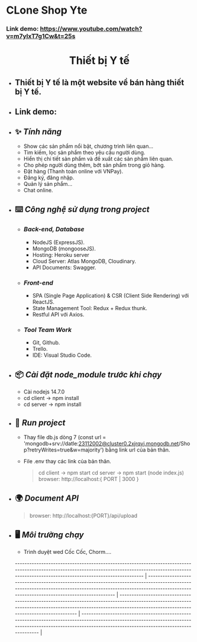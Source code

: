 # CLone Shop Yte

### Link demo: https://www.youtube.com/watch?v=m7ylxT7g1Cw&t=25s
<h1 align="center"><b>Thiết bị Y tế</b></h1>

- ## Thiết bị Y tế là một website về bán hàng thiết bị Y tế.
- ## Link demo:

- ## ✨ *Tính năng*

  - Show các sản phẩm nổi bật, chương trình liên quan...
  - Tìm kiếm, lọc sản phẩm theo yêu cầu người dùng.
  - Hiển thị chi tiết sản phẩm và đề xuất các sản phẩm liên quan.
  - Cho phép người dùng thêm, bớt sản phẩm trong giỏ hàng.
  - Đặt hàng (Thanh toán online với VNPay).
  - Đăng ký, đăng nhập.
  - Quản lý sản phẩm...
  - Chat online.

- ## ⌨️ *Công nghệ sử dụng trong project*

  - ### *Back-end, Database*
    - NodeJS (ExpressJS).
    - MongoDB (mongooseJS).
    - Hosting: Heroku server
    - Cloud Server: Atlas MongoDB, Cloudinary.
    - API Documents: Swagger.
  - ### *Front-end*
    - SPA (Single Page Application) & CSR (Client Side Rendering) với ReactJS.
    - State Management Tool: Redux + Redux thunk.
    - Restful API với Axios.
  - ### *Tool Team Work*
    - Git, Github.
    - Trello.
    - IDE: Visual Studio Code.

- ## 📦 *Cài đặt node_module trước khi chạy*

  
  -  Cài nodejs 14.7.0
  -  cd client -> npm install
  -  cd server -> npm install
  

- ## 🔨 *Run project*
  - Thay file db.js dòng 7 (const url = 'mongodb+srv://datle:23112002@cluster0.2xjrqvj.mongodb.net/Shop?retryWrites=true&w=majority') bằng link url của bản thân.
  - File .env thay các link của bản thân.
  
    > cd client -> npm start
    > cd server -> npm start (node index.js)
    > browser: http://localhost:{ PORT | 3000 }
  
- ## 🌍 *Document API*
  > browser: http://localhost:{PORT}/api/upload
- ## 🖥 *Môi trường chạy*

  - Trình duyệt wed Cốc Cốc, Chorm....

  ---------------------------------------------------------------------------------------------------------------------------------------------------------------------------------------------------------- | ---------------------------------------------------------------------------------------------------------------------------------------------------------------------------------------------------------------- | ------------------------------------------------------------------------------------------------------------------------------------------------------------------------------------------------------------ | ------------------------------------------------------------------------------------------------------------------------------------------------------------------------------------------------------------ |